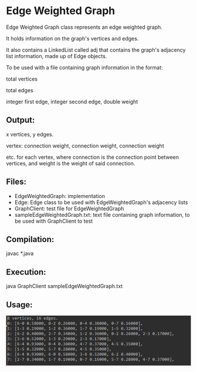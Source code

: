 # Edge Weighted Graph

Edge Weighted Graph class represents an edge weighted graph. 

It holds information on the graph's vertices and edges.

It also contains a LinkedList called adj that contains the graph's adjacency list information, made up of Edge objects.

To be used with a file containing graph information in the format:

total vertices

total edges

integer first edge, integer second edge, double weight

## Output:

x vertices, y edges.

vertex: connection weight, connection weight, connection weight

etc. for each vertex, where connection is the connection point between vertices, and weight is the weight of
said connection. 

## Files:

+ EdgeWeightedGraph: implementation
+ Edge: Edge class to be used with EdgeWeightedGraph's adjacency lists
+ GraphClient: test file for EdgeWeightedGraph
+ sampleEdgeWeightedGraph.txt: text file containing graph information, to be used with GraphClient to test

## Compilation:

javac *.java

## Execution:
java GraphClient sampleEdgeWeightedGraph.txt

## Usage:
![alt text](https://github.com/NotQuiteHeroes/Resources/blob/master/ScreenShots/edgeWeightedGraph.JPG "GUI Version")
